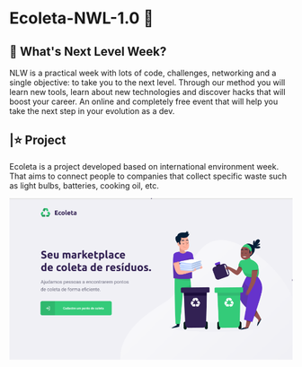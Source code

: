 # Ecoleta-NWL-1.0 :rocket:


## :dart: What's Next Level Week?

NLW is a practical week with lots of code, challenges, networking and a single objective: to take you to the next level. Through our method you will learn new tools, learn about new technologies and discover hacks that will boost your career. An online and completely free event that will help you take the next step in your evolution as a dev.

## |:star: Project

Ecoleta is a project developed based on international environment week. That aims to connect people to companies that collect specific waste such as light bulbs, batteries, cooking oil, etc.

![imagem](https://github.com/Pamylla/Ecoleta-NWL-1.0/blob/master/assets/home.png)

